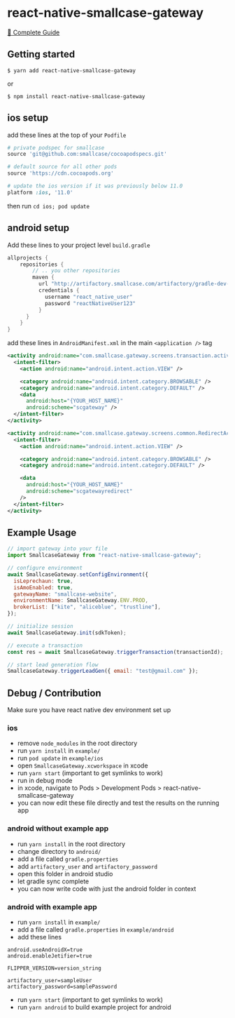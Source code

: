 # react-native-smallcase-gateway

[📖 Complete Guide](https://developers.gateway.smallcase.com/docs/react-native-integration)

## Getting started

`$ yarn add react-native-smallcase-gateway`

or

`$ npm install react-native-smallcase-gateway`

## ios setup

add these lines at the top of your `Podfile`

```ruby
# private podspec for smallcase
source 'git@github.com:smallcase/cocoapodspecs.git'

# default source for all other pods
source 'https://cdn.cocoapods.org'

# update the ios version if it was previously below 11.0
platform :ios, '11.0'
```

then run
`cd ios; pod update`

## android setup

Add these lines to your project level `build.gradle`

```groovy
allprojects {
    repositories {
        // .. you other repositories
        maven {
          url "http://artifactory.smallcase.com/artifactory/gradle-dev-local"
          credentials {
            username "react_native_user"
            password "reactNativeUser123"
          }
      }
    }
}
```

add these lines in `AndroidManifest.xml` in the main `<application />` tag

```xml
<activity android:name="com.smallcase.gateway.screens.transaction.activity.TransactionProcessActivity">
  <intent-filter>
    <action android:name="android.intent.action.VIEW" />

    <category android:name="android.intent.category.BROWSABLE" />
    <category android:name="android.intent.category.DEFAULT" />
    <data
      android:host="{YOUR_HOST_NAME}"
      android:scheme="scgateway" />
  </intent-filter>
</activity>

<activity android:name="com.smallcase.gateway.screens.common.RedirectActivity">
  <intent-filter>
    <action android:name="android.intent.action.VIEW" />

    <category android:name="android.intent.category.BROWSABLE" />
    <category android:name="android.intent.category.DEFAULT" />

    <data
      android:host="{YOUR_HOST_NAME}"
      android:scheme="scgatewayredirect"
    />
  </intent-filter>
</activity>
```

## Example Usage

```javascript
// import gateway into your file
import SmallcaseGateway from "react-native-smallcase-gateway";

// configure environment
await SmallcaseGateway.setConfigEnvironment({
  isLeprechaun: true,
  isAmoEnabled: true,
  gatewayName: "smallcase-website",
  environmentName: SmallcaseGateway.ENV.PROD,
  brokerList: ["kite", "aliceblue", "trustline"],
});

// initialize session
await SmallcaseGateway.init(sdkToken);

// execute a transaction
const res = await SmallcaseGateway.triggerTransaction(transactionId);

// start lead generation flow
SmallcaseGateway.triggerLeadGen({ email: "test@gmail.com" });
```

## Debug / Contribution

Make sure you have react native dev environment set up

### ios

- remove `node_modules` in the root directory
- run `yarn install` in `example/`
- run `pod update` in `example/ios`
- open `SmallcaseGateway.xcworkspace` in xcode
- run `yarn start` (important to get symlinks to work)
- run in debug mode
- in xcode, navigate to Pods > Development Pods > react-native-smallcase-gateway
- you can now edit these file directly and test the results on the running app

### android without example app

- run `yarn install` in the root directory
- change directory to `android/`
- add a file called `gradle.properties`
- add `artifactory_user` and `artifactory_password`
- open this folder in android studio
- let gradle sync complete
- you can now write code with just the android folder in context

### android with example app

- run `yarn install` in `example/`
- add a file called `gradle.properties` in `example/android`
- add these lines

```
android.useAndroidX=true
android.enableJetifier=true

FLIPPER_VERSION=version_string

artifactory_user=sampleUser
artifactory_password=samplePassword
```

- run `yarn start` (important to get symlinks to work)
- run `yarn android` to build example project for android
